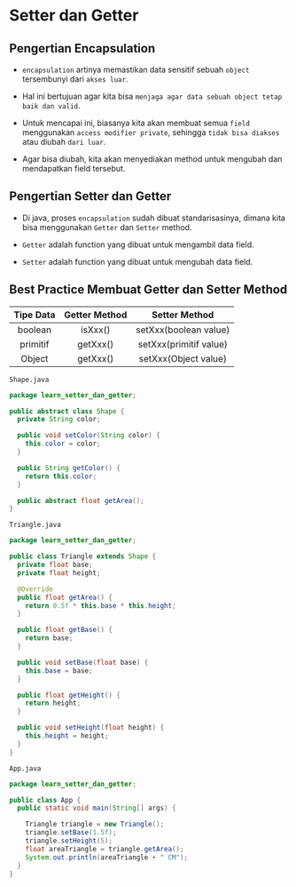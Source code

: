 # Setter dan Getter

## Pengertian Encapsulation

- `encapsulation` artinya memastikan data sensitif sebuah `object` tersembunyi dari `akses luar`.

- Hal ini bertujuan agar kita bisa `menjaga agar data sebuah object tetap baik dan valid`.

- Untuk mencapai ini, biasanya kita akan membuat semua `field` menggunakan `access modifier private`, sehingga `tidak bisa diakses` atau diubah `dari luar`.

- Agar bisa diubah, kita akan menyediakan method untuk mengubah dan mendapatkan field tersebut.

## Pengertian Setter dan Getter

- Di java, proses `encapsulation` sudah dibuat standarisasinya, dimana kita bisa menggunakan `Getter` dan `Setter` method.

- `Getter` adalah function yang dibuat untuk mengambil data field.

- `Setter` adalah function yang dibuat untuk mengubah data field.

## Best Practice Membuat Getter dan Setter Method

| Tipe Data | Getter Method | Setter Method          |
|:---------:|:-------------:|:----------------------:|
| boolean   | isXxx()       | setXxx(boolean value)  |
| primitif  | getXxx()      | setXxx(primitif value) |
| Object    | getXxx()      | setXxx(Object value)   |

`Shape.java`

```java
package learn_setter_dan_getter;

public abstract class Shape {
  private String color;

  public void setColor(String color) {
    this.color = color;
  }

  public String getColor() {
    return this.color;
  }

  public abstract float getArea();
}
```

`Triangle.java`

```java
package learn_setter_dan_getter;

public class Triangle extends Shape {
  private float base;
  private float height;

  @Override
  public float getArea() {
    return 0.5f * this.base * this.height;
  }

  public float getBase() {
    return base;
  }

  public void setBase(float base) {
    this.base = base;
  }

  public float getHeight() {
    return height;
  }

  public void setHeight(float height) {
    this.height = height;
  }
}
```

`App.java`

```java
package learn_setter_dan_getter;

public class App {
  public static void main(String[] args) {

    Triangle triangle = new Triangle();
    triangle.setBase(1.5f);
    triangle.setHeight(5);
    float areaTriangle = triangle.getArea();
    System.out.println(areaTriangle + " CM");
  }
}

```

